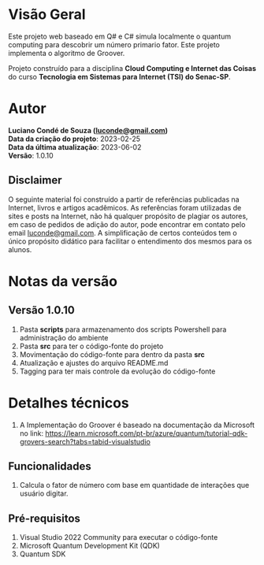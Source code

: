 # Visão Geral
Este projeto web baseado em Q# e C# simula localmente o quantum computing para descobrir um número primario fator. Este projeto implementa o algoritmo de Groover.

Projeto construído para a disciplina **Cloud Computing e Internet das Coisas** do curso **Tecnologia em Sistemas para Internet (TSI) do Senac-SP**.

# Autor
**Luciano Condé de Souza (luconde@gmail.com)**  
**Data da criação do projeto**: 2023-02-25  
**Data da última atualização**: 2023-06-02  
**Versão**: 1.0.10

## Disclaimer
O seguinte material foi construído a partir de referências publicadas na Internet, livros e artigos acadêmicos. As referências foram utilizadas de sites e posts na Internet, não há qualquer propósito de plagiar os autores, em caso de pedidos de adição do autor, pode encontrar em contato pelo email luconde@gmail.com. A simplificação de certos conteúdos tem o único propósito didático para facilitar o entendimento dos mesmos para os alunos.

# Notas da versão 
## Versão 1.0.10
1. Pasta **scripts** para armazenamento dos scripts Powershell para administração do ambiente
2. Pasta **src** para ter o código-fonte do projeto
3. Movimentação do código-fonte para dentro da pasta **src**
4. Atualização e ajustes do arquivo README.md
5. Tagging para ter mais controle da evolução do código-fonte

# Detalhes técnicos
1. A Implementação do Groover é baseado na documentação da Microsoft no link: https://learn.microsoft.com/pt-br/azure/quantum/tutorial-qdk-grovers-search?tabs=tabid-visualstudio

## Funcionalidades
1. Calcula o fator de número com base em quantidade de interações que usuário digitar.

## Pré-requisitos
1. Visual Studio 2022 Community para executar o código-fonte
2. Microsoft Quantum Development Kit (QDK)
3. Quantum SDK